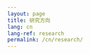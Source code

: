 ```yaml
---
layout: page
title: 研究方向
lang: cn
lang-ref: research
permalink: /cn/research/
---
```


<h2></h2>
